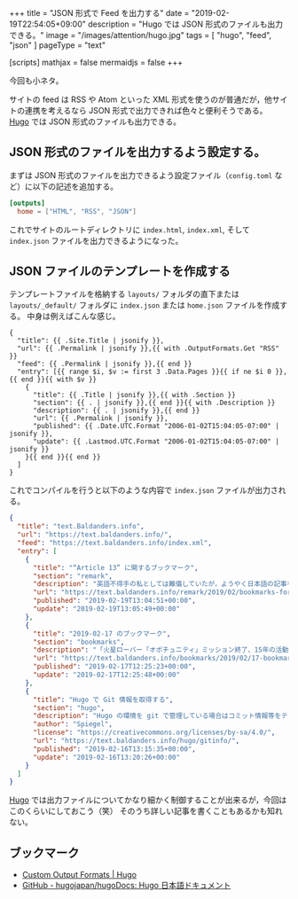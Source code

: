 +++
title = "JSON 形式で Feed を出力する"
date = "2019-02-19T22:54:05+09:00"
description = "Hugo では JSON 形式のファイルも出力できる。"
image = "/images/attention/hugo.jpg"
tags = [ "hugo", "feed", "json" ]
pageType = "text"

[scripts]
  mathjax = false
  mermaidjs = false
+++

今回も小ネタ。

サイトの feed は RSS や Atom といった XML 形式を使うのが普通だが，他サイトの連携を考えるなら JSON 形式で出力できれば色々と便利そうである。
[Hugo] では JSON 形式のファイルも出力できる。

## JSON 形式のファイルを出力するよう設定する。

まずは JSON 形式のファイルを出力できるよう設定ファイル（`config.toml` など）に以下の記述を追加する。

```toml
[outputs]
  home = ["HTML", "RSS", "JSON"]
```

これでサイトのルートディレクトリに `index.html`, `index.xml`, そして `index.json` ファイルを出力できるようになった。

## JSON ファイルのテンプレートを作成する

テンプレートファイルを格納する `layouts/` フォルダの直下または `layouts/_default/` フォルダに `index.json` または `home.json` ファイルを作成する。
中身は例えばこんな感じ。

```text
{
  "title": {{ .Site.Title | jsonify }},
  "url": {{ .Permalink | jsonify }},{{ with .OutputFormats.Get "RSS" }}
  "feed": {{ .Permalink | jsonify }},{{ end }}
  "entry": [{{ range $i, $v := first 3 .Data.Pages }}{{ if ne $i 0 }},{{ end }}{{ with $v }}
    {
      "title": {{ .Title | jsonify }},{{ with .Section }}
      "section": {{ . | jsonify }},{{ end }}{{ with .Description }}
      "description": {{ . | jsonify }},{{ end }}
      "url": {{ .Permalink | jsonify }},
      "published": {{ .Date.UTC.Format "2006-01-02T15:04:05-07:00" | jsonify }},
      "update": {{ .Lastmod.UTC.Format "2006-01-02T15:04:05-07:00" | jsonify }}
    }{{ end }}{{ end }}
  ]
}
```

これでコンパイルを行うと以下のような内容で `index.json` ファイルが出力される。

```json
{
  "title": "text.Baldanders.info",
  "url": "https://text.baldanders.info/",
  "feed": "https://text.baldanders.info/index.xml",
  "entry": [
    {
      "title": "“Article 13” に関するブックマーク",
      "section": "remark",
      "description": "英語不得手の私としては難儀していたが，ようやく日本語の記事を見かけるようになった。",
      "url": "https://text.baldanders.info/remark/2019/02/bookmarks-for-article-13/",
      "published": "2019-02-19T13:04:51+00:00",
      "update": "2019-02-19T13:05:49+00:00"
    },
    {
      "title": "2019-02-17 のブックマーク",
      "section": "bookmarks",
      "description": "「火星ローバー「オポチュニティ」ミッション終了、15年の活動に幕」他",
      "url": "https://text.baldanders.info/bookmarks/2019/02/17-bookmarks/",
      "published": "2019-02-17T12:25:23+00:00",
      "update": "2019-02-17T12:25:48+00:00"
    },
    {
      "title": "Hugo で Git 情報を取得する",
      "section": "hugo",
      "description": "Hugo の環境を git で管理している場合はコミット情報等をテンプレートに組み込むことができる。",
      "author": "Spiegel",
      "license": "https://creativecommons.org/licenses/by-sa/4.0/",
      "url": "https://text.baldanders.info/hugo/gitinfo/",
      "published": "2019-02-16T13:15:35+00:00",
      "update": "2019-02-16T13:20:26+00:00"
    }
  ]
}
```

[Hugo] では出力ファイルについてかなり細かく制御することが出来るが，今回はこのくらいにしておこう（笑） そのうち詳しい記事を書くこともあるかも知れない。

## ブックマーク

- [Custom Output Formats | Hugo](https://gohugo.io/templates/output-formats/)
- [GitHub - hugojapan/hugoDocs: Hugo 日本語ドキュメント](https://github.com/hugojapan/hugoDocs)

[Hugo]: https://gohugo.io/ "The world’s fastest framework for building websites | Hugo"
